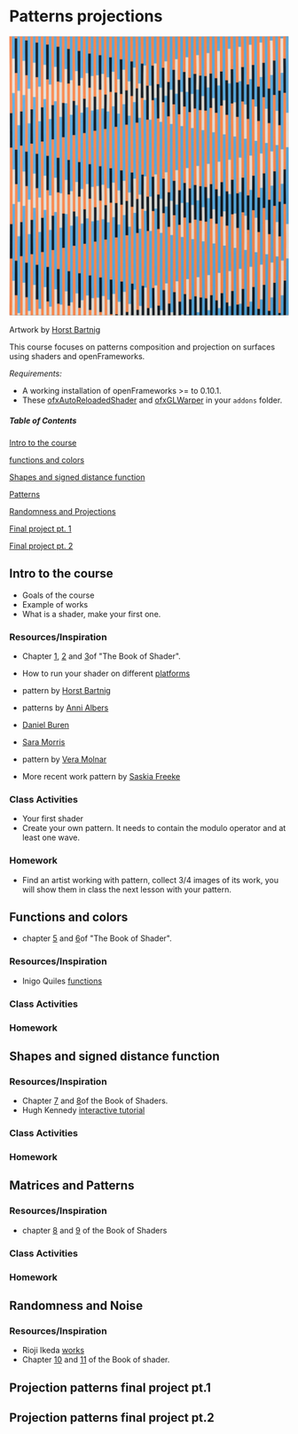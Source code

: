 # Patterns projections

![img](img/horst-bartnig.jpg)

Artwork by [Horst Bartnig](https://de.wikipedia.org/wiki/Horst_Bartnig)

This course focuses on patterns composition and projection on surfaces using shaders and openFrameworks.

*Requirements:*

- A working installation of openFrameworks >= to 0.10.1.
- These [ofxAutoReloadedShader](https://github.com/andreasmuller/ofxAutoReloadedShader) and [ofxGLWarper](https://github.com/roymacdonald/ofxGLWarper) in your `addons` folder. 


##### Table of Contents

[Intro to the course](#1)

[functions and colors](#2)

[Shapes and signed distance function](#3)

[Patterns](#4)

[Randomness and Projections](#5) 

[Final project pt. 1](#6)

[Final project pt. 2](#7)


<a name="#1">

## Intro to the course

<a/>

- Goals of the course
- Example of works
- What is a shader, make your first one.

### Resources/Inspiration

- Chapter [1](https://thebookofshaders.com/01/), [2](https://thebookofshaders.com/02/) and [3](https://thebookofshaders.com/03/)of "The Book of Shader".
- How to run your shader on different [platforms](https://thebookofshaders.com/04/)


- pattern by [Horst Bartnig](https://www.google.com/search?q=horst+bartnig+patterns)
- patterns by [Anni Albers](https://www.google.com/search?q=anni+albers)
- [Daniel Buren](https://www.google.com/search?q=Daniel+Buren+patterns)
- [Sara Morris](https://www.google.com/search?hl=en&source=hp&ei=mWqnXJ3zBcLjsAeIkrC4Bw&q=sarah+morris+pattern)
- pattern by [Vera Molnar](https://www.google.com/search?ei=IWOnXPm_GcOasAefhI5I&q=vera+molnar+patterns)

- More recent work pattern by [Saskia Freeke](http://sasj.tumblr.com/)

### Class Activities

- Your first shader
- Create your own pattern. It needs to contain the modulo operator and at least one wave.

### Homework
- Find an artist working with pattern, collect 3/4 images of its work, you will show them in class the next lesson with your pattern.


<a name="#2">

## Functions and colors

</a>

- chapter [5](https://thebookofshaders.com/05/) and [6](https://thebookofshaders.com/06/)of "The Book of Shader".



### Resources/Inspiration

- Inigo Quiles [functions](http://www.iquilezles.org/www/articles/functions/functions.htm)

### Class Activities

### Homework

<a name="#3">

## Shapes and signed distance function

</a>

### Resources/Inspiration

- Chapter [7](https://thebookofshaders.com/07/) and [8](https://thebookofshaders.com/08/)of the Book of Shaders.
- Hugh Kennedy [interactive tutorial](http://hughsk.io/fragment-foundry/chapters/07-distance-fields.html)

### Class Activities

### Homework


<a name="#4">

## Matrices and Patterns

</a>


### Resources/Inspiration

- chapter [8](https://thebookofshaders.com/08/) and [9](https://thebookofshaders.com/09/) of the Book of Shaders

### Class Activities

### Homework

<a name="#5">

## Randomness and Noise

</a>

### Resources/Inspiration
- Rioji Ikeda [works](http://www.ryojiikeda.com/)
- Chapter [10](https://thebookofshaders.com/10/) and [11](https://thebookofshaders.com/11/) of the Book of shader.


<a name="#6">

## Projection patterns final project pt.1

</a>


<a name="#7">

## Projection patterns final project pt.2

</a>




